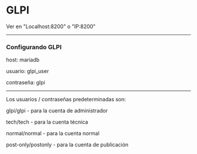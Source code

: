 # GLPI 

Ver en "Localhost:8200" o "IP:8200" 

----------------

### Configurando GLPI

host: mariadb

usuario: glpi_user

contraseña: glpi

----------------

Los usuarios / contraseñas predeterminadas son:

glpi/glpi - para la cuenta de administrador

tech/tech - para la cuenta técnica

normal/normal - para la cuenta normal

post-only/postonly - para la cuenta de publicación



